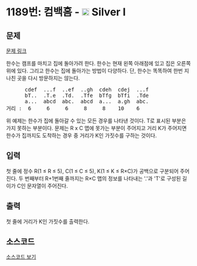 # 1189번: 컴백홈 - <img src="https://static.solved.ac/tier_small/10.svg" style="height:20px" /> Silver I

<!-- performance -->

<!-- 문제 제출 후 깃허브에 푸시를 했을 때 제출한 코드의 성능이 입력될 공간입니다.-->

<!-- end -->

## 문제

[문제 링크](https://boj.kr/1189)


<p>한수는 캠프를 마치고 집에 돌아가려 한다. 한수는 현재 왼쪽 아래점에 있고 집은 오른쪽 위에 있다. 그리고 한수는 집에 돌아가는 방법이 다양하다. 단, 한수는 똑똑하여 한번 지나친 곳을 다시 방문하지는 않는다.</p>

<pre>&nbsp;&nbsp;&nbsp;&nbsp;&nbsp; cdef&nbsp; ...f&nbsp; ..ef&nbsp; ..gh&nbsp; cdeh&nbsp; cdej&nbsp; ...f&nbsp;
&nbsp;&nbsp;&nbsp;&nbsp;&nbsp; bT..&nbsp; .T.e&nbsp; .Td.&nbsp; .Tfe&nbsp; bTfg&nbsp; bTfi&nbsp; .Tde&nbsp;
&nbsp;&nbsp;&nbsp;&nbsp;&nbsp; a...&nbsp; abcd&nbsp; abc.&nbsp; abcd&nbsp; a...&nbsp; a.gh&nbsp; abc.&nbsp;
거리 :&nbsp; 6&nbsp;&nbsp;&nbsp;&nbsp; 6&nbsp;&nbsp;&nbsp;&nbsp; 6&nbsp;&nbsp;&nbsp;&nbsp; 8&nbsp;&nbsp;&nbsp;&nbsp; 8&nbsp;&nbsp;&nbsp; 10&nbsp;&nbsp;&nbsp; 6</pre>

<p>위 예제는 한수가 집에 돌아갈 수 있는 모든 경우를 나타낸 것이다. T로 표시된 부분은 가지 못하는 부분이다. 문제는 R x C 맵에 못가는 부분이 주어지고 거리 K가 주어지면 한수가 집까지도 도착하는 경우 중 거리가 K인 가짓수를 구하는 것이다.</p>



## 입력


<p>첫 줄에 정수 R(1 ≤ R ≤ 5), C(1 ≤ C ≤ 5), K(1 ≤ K ≤ R×C)가 공백으로 구분되어 주어진다. 두 번째부터 R+1번째 줄까지는 R×C 맵의 정보를 나타내는 '.'과 'T'로 구성된 길이가 C인 문자열이 주어진다.</p>



## 출력


<p>첫 줄에 거리가 K인 가짓수를 출력한다.</p>



## 소스코드

[소스코드 보기](컴백홈.cpp)